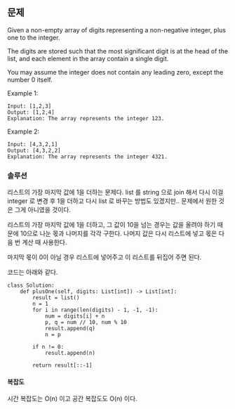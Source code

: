 ## 문제

Given a non-empty array of digits representing a non-negative integer, plus one to the integer.

The digits are stored such that the most significant digit is at the head of the list, and each element in the array contain a single digit.

You may assume the integer does not contain any leading zero, except the number 0 itself.

Example 1:

```
Input: [1,2,3]
Output: [1,2,4]
Explanation: The array represents the integer 123.
```


Example 2:
```
Input: [4,3,2,1]
Output: [4,3,2,2]
Explanation: The array represents the integer 4321.
```

### 솔루션
리스트의 가장 마지막 값에 1을 더하는 문제다. list 를 string 으로 join 해서 다시 이걸 integer 로 변경 후 1을 더하고 다시 list 로 바꾸는 방법도 있겠지만..
문제에서 원한 것은 그게 아니였을 것이다.


리스트의 가장 마지막 값에 1을 더하고, 그 값이 10을 넘는 경우는 값을 올려야 하기 때문에 10으로 나눈 몫과 나머지를 각각 구한다.
나머지 값은 다시 리스트에 넣고 몫은 다음 번 계산 때 사용한다.

마지막 몫이 0이 아닐 경우 리스트에 넣어주고 이 리스트를 뒤집어 주면 된다.

코드는 아래와 같다.

```python3
class Solution:
    def plusOne(self, digits: List[int]) -> List[int]:
        result = list()
        n = 1
        for i in range(len(digits) - 1, -1, -1):
            num = digits[i] + n
            p, q = num // 10, num % 10
            result.append(q)
            n = p

        if n != 0:
            result.append(n)

        return result[::-1]
```

#### 복잡도
시간 복잡도는 O(n) 이고 공간 복잡도도 O(n) 이다.